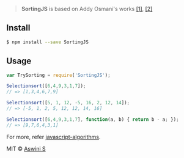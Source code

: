 > <b>SortingJS</b> is based on Addy Osmani's works <a href="https://github.com/addyosmani/selectionsort">[1]</a>, <a href="https://github.com/addyosmani/bubblesort">[2]</a>

## Install

```sh
$ npm install --save SortingJS
```


## Usage

```js
var TrySorting = require('SortingJS');

Selectionsort([6,4,9,3,1,7]); 
// => [1,3,4,6,7,9]

Selectionsort([5, 1, 12, -5, 16, 2, 12, 14]);
// => [-5, 1, 2, 5, 12, 12, 14, 16]

Selectionsort([6,4,9,3,1,7], function(a, b) { return b - a; }); 
// => [9,7,6,4,3,1]
```

For more, refer [javascript-algorithms](https://github.com/mgechev/javascript-algorithms "Javascript Algorithms").

MIT © [Aswini S](https://twitter.com/ashumeow)
